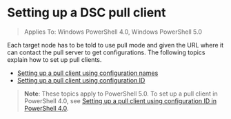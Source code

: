 # Setting up a DSC pull client

>Applies To: Windows PowerShell 4.0, Windows PowerShell 5.0

Each target node has to be told to use pull mode and given the URL where it can contact the pull server to get configurations. The following topics explain how to set up pull clients.
+ [Setting up a pull client using configuration names](pullClientConfigNames.md)
+ [Setting up a pull client using configuration ID](pullClientConfigID.md)

>**Note**: These topics apply to PowerShell 5.0. To set up a pull client in PowerShell 4.0, see [Setting up a pull client using configuration ID in PowerShell 4.0](pullClientConfigID4.md).
